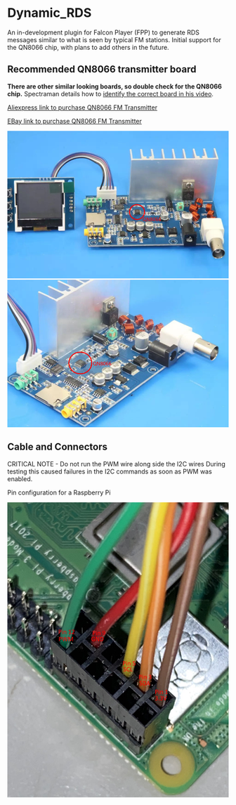 # Dynamic_RDS

An in-development plugin for Falcon Player (FPP) to generate RDS messages similar to what is seen by typical FM stations. Initial support for the QN8066 chip, with plans to add others in the future.

## Recommended QN8066 transmitter board
**There are other similar looking boards, so double check for the QN8066 chip.** Spectraman details how to [identify the correct board in his video](https://www.youtube.com/watch?v=i8re0nc_FdY&t=1017s).

[Aliexpress link to purchase QN8066 FM Transmitter](https://a.aliexpress.com/_mLTpVqO)

[EBay link to purchase QN8066 FM Transmitter](https://www.ebay.com/itm/275031067583?mkcid=16&mkevt=1&mkrid=711-127632-2357-0&ssspo=PB6d-PpwRGC&sssrc=2349624&ssuid=rZ11O1LCRam&var=&widget_ver=artemis&media=COPY)

![Radio Board with Screen](images/radio_board_w_screen.jpeg)
![Radio Board](images/radio_board.jpeg)

## Cable and Connectors
CRITICAL NOTE - Do not run the PWM wire along side the I2C wires
During testing this caused failures in the I2C commands as soon as PWM was enabled.

Pin configuration for a Raspberry Pi

![Raspberry Pi Connection](images/raspberry_pi_connection.jpeg)
